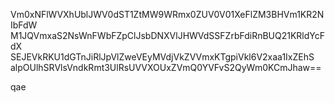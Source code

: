 Vm0xNFlWVXhUblJWV0dST1ZtMW9WRmx0ZUV0V01XeFlZM3BHVm1KR2NIbFdW
M1JQVmxaS2NsWnFWbFZpClJsbDNXVlJHWVdSSFZrbFdiRnBUQ21KRldYcFdX
SEJEVkRKU1dGTnJiRlJpVlZweVEyMVdjVkZVVmxKTgpiVkl6V2xaa1IxZEhS
alpOUlhSRVlsVndkRmt3UlRsUVVXOUxZVmQ0YVFvS2QyWm0KCmJhaw==

qae
